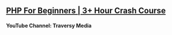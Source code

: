 ## [PHP For Beginners | 3+ Hour Crash Course](https://youtu.be/BUCiSSyIGGU?t=1360)

#### YouTube Channel: Traversy Media

